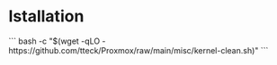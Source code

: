 <H1>Istallation</H1>
```
  bash -c "$(wget -qLO - https://github.com/tteck/Proxmox/raw/main/misc/kernel-clean.sh)"
```
